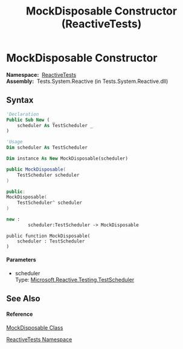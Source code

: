 ﻿---
title: MockDisposable Constructor  (ReactiveTests)
TOCTitle: MockDisposable Constructor
ms:assetid: M:ReactiveTests.MockDisposable.#ctor(Microsoft.Reactive.Testing.TestScheduler)
ms:mtpsurl: https://msdn.microsoft.com/en-us/library/reactivetests.mockdisposable.mockdisposable(v=VS.103)
ms:contentKeyID: 36619020
ms.date: 06/28/2011
mtps_version: v=VS.103
f1_keywords:
- ReactiveTests.MockDisposable.#ctor
- ReactiveTests.MockDisposable.MockDisposable
dev_langs:
- CSharp
- JScript
- VB
- FSharp
- c++
---

# MockDisposable Constructor

**Namespace:**  [ReactiveTests](hh303221\(v=vs.103\).md)  
**Assembly:**  Tests.System.Reactive (in Tests.System.Reactive.dll)

## Syntax

``` vb
'Declaration
Public Sub New ( _
    scheduler As TestScheduler _
)
```

``` vb
'Usage
Dim scheduler As TestScheduler

Dim instance As New MockDisposable(scheduler)
```

``` csharp
public MockDisposable(
    TestScheduler scheduler
)
```

``` c++
public:
MockDisposable(
    TestScheduler^ scheduler
)
```

``` fsharp
new : 
        scheduler:TestScheduler -> MockDisposable
```

``` jscript
public function MockDisposable(
    scheduler : TestScheduler
)
```

#### Parameters

  - scheduler  
    Type: [Microsoft.Reactive.Testing.TestScheduler](hh229166\(v=vs.103\).md)  

## See Also

#### Reference

[MockDisposable Class](hh314705\(v=vs.103\).md)

[ReactiveTests Namespace](hh303221\(v=vs.103\).md)

